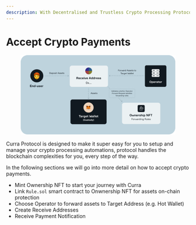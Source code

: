 ```yaml
---
description: With Decentralised and Trustless Crypto Processing Protocol.
---
```


# Accept Crypto Payments

<figure><img src="../../.gitbook/assets/Illustration (4).png" alt=""><figcaption></figcaption></figure>

Curra Protocol is designed to make it super easy for you to setup and manage your crypto processing automations, protocol handles the blockchain complexities for you, every step of the way.

In the following sections we will go into more detail on how to accept crypto payments.

* Mint Ownership NFT to start your journey with Curra
* Link `Rule.sol` smart contract to Onwnership NFT for assets on-chain protection
* Choose Operator to forward assets to Target Address (e.g. Hot Wallet)
* Create Receive Addresses
* Receive Payment Notification
